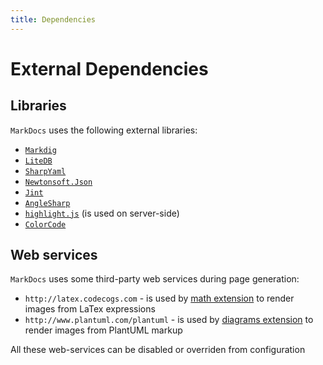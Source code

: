 ```yaml
---
title: Dependencies
---
```


External Dependencies
=====================

Libraries
---------

`MarkDocs` uses the following external libraries:

* [`Markdig`](https://github.com/lunet-io/markdig)
* [`LiteDB`](https://github.com/mbdavid/LiteDB)
* [`SharpYaml`](https://github.com/xoofx/SharpYaml)
* [`Newtonsoft.Json`](http://www.newtonsoft.com/json)
* [`Jint`](https://github.com/sebastienros/jint)
* [`AngleSharp`](https://github.com/AngleSharp/AngleSharp)
* [`highlight.js`](https://github.com/isagalaev/highlight.js) (is used on server-side)
* [`ColorCode`](https://github.com/ITGlobal/ColorCodePortable)

Web services
------------

`MarkDocs` uses some third-party web services during page generation:

* `http://latex.codecogs.com` - is used by [math extension](/markup/extensions.md#mathematics-expressions) to render images from LaTex expressions
* `http://www.plantuml.com/plantuml` - is used by [diagrams extension](/markup/diagrams.md) to render images from PlantUML markup

All these web-services can be disabled or overriden from configuration